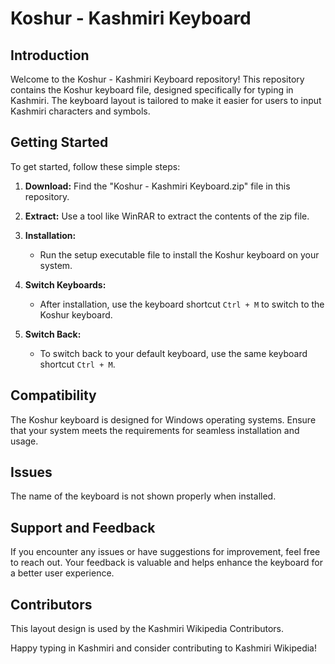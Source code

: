 # Koshur - Kashmiri Keyboard

## Introduction

Welcome to the Koshur - Kashmiri Keyboard repository! This repository contains the Koshur keyboard file, designed specifically for typing in Kashmiri. The keyboard layout is tailored to make it easier for users to input Kashmiri characters and symbols.

## Getting Started

To get started, follow these simple steps:

1. **Download:** Find the "Koshur - Kashmiri Keyboard.zip" file in this repository.

2. **Extract:** Use a tool like WinRAR to extract the contents of the zip file.

3. **Installation:**
   - Run the setup executable file to install the Koshur keyboard on your system.

4. **Switch Keyboards:**
   - After installation, use the keyboard shortcut `Ctrl + M` to switch to the Koshur keyboard.

5. **Switch Back:**
   - To switch back to your default keyboard, use the same keyboard shortcut `Ctrl + M`.

## Compatibility

The Koshur keyboard is designed for Windows operating systems. Ensure that your system meets the requirements for seamless installation and usage.

## Issues
The name of the keyboard is not shown properly when installed.

## Support and Feedback

If you encounter any issues or have suggestions for improvement, feel free to reach out. Your feedback is valuable and helps enhance the keyboard for a better user experience.

## Contributors

This layout design is used by the Kashmiri Wikipedia Contributors.

Happy typing in Kashmiri and consider contributing to Kashmiri Wikipedia!
